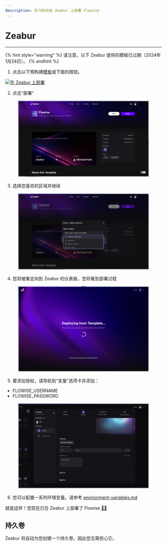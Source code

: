```yaml
---
description: 学习如何在 Zeabur 上部署 Flowise
---
```


# Zeabur

***

{% hint style="warning" %}
请注意，以下 Zeabur 提供的模板已过期（2024年1月24日）。
{% endhint %}

1. 点击以下预构建[模板](https://zeabur.com/templates/2JYZTR)或下面的按钮。

[![在 Zeabur 上部署](https://zeabur.com/button.svg)](https://zeabur.com/templates/2JYZTR)

2. 点击“部署”

<figure><img src="../../.gitbook/assets/zeabur/1.png" alt="zeabur 模板"><figcaption></figcaption></figure>

3. 选择您喜欢的区域并继续

<figure><img src="../../.gitbook/assets/zeabur/2.png" alt="选择区域"><figcaption></figcaption></figure>

4. 您将被重定向到 Zeabur 的仪表板，您将看到部署过程

<figure><img src="../../.gitbook/assets/zeabur/3.png" alt="部署过程"><figcaption></figcaption></figure>

5. 要添加授权，请导航到“变量”选项卡并添加：

* FLOWISE\_USERNAME
* FLOWISE\_PASSWORD

<figure><img src="../../.gitbook/assets/zeabur/4.png" alt="授权"><figcaption></figcaption></figure>

6. 您可以配置一系列环境变量。请参考 [environment-variables.md](../environment-variables.md "提及")

就是这样！您现在已在 Zeabur 上部署了 Flowise [🎉](https://emojipedia.org/party-popper/)[🎉](https://emojipedia.org/party-popper/)

## 持久卷

Zeabur 将自动为您创建一个持久卷，因此您无需担心它。
